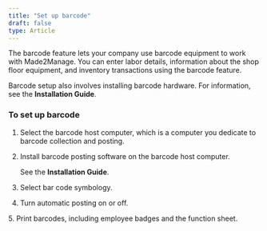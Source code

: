 ```yaml
---
title: "Set up barcode"
draft: false
type: Article
---
```


The barcode feature lets your company use barcode equipment to work with Made2Manage. You can enter labor details, information about the shop floor equipment, and inventory transactions using the barcode feature.

Barcode setup also involves installing barcode hardware. For information, see the **Installation Guide**.

### To set up barcode

1. Select the barcode host computer, which is a computer you dedicate to barcode collection and posting.

2. Install barcode posting software on the barcode host computer.

    See the **Installation Guide**.

3. Select bar code symbology.



4. Turn automatic posting on or off.



5\. Print barcodes, including employee badges and the function sheet.



​